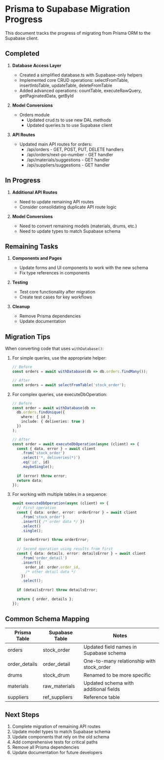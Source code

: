# Prisma to Supabase Migration Progress

This document tracks the progress of migrating from Prisma ORM to the Supabase client.

## Completed

1. **Database Access Layer**
   - Created a simplified database.ts with Supabase-only helpers
   - Implemented core CRUD operations: selectFromTable, insertIntoTable, updateTable, deleteFromTable
   - Added advanced operations: countTable, executeRawQuery, getPaginatedData, getById

2. **Model Conversions**
   - Orders module
     - Updated crud.ts to use new DAL methods
     - Updated queries.ts to use Supabase client

3. **API Routes**
   - Updated main API routes for orders:
     - /api/orders - GET, POST, PUT, DELETE handlers
     - /api/orders/next-po-number - GET handler
     - /api/materials/suggestions - GET handler
     - /api/suppliers/suggestions - GET handler

## In Progress

1. **Additional API Routes**
   - Need to update remaining API routes
   - Consider consolidating duplicate API route logic

2. **Model Conversions**
   - Need to convert remaining models (materials, drums, etc.)
   - Need to update types to match Supabase schema

## Remaining Tasks

1. **Components and Pages**
   - Update forms and UI components to work with the new schema
   - Fix type references in components

2. **Testing**
   - Test core functionality after migration
   - Create test cases for key workflows

3. **Cleanup**
   - Remove Prisma dependencies
   - Update documentation

## Migration Tips

When converting code that uses `withDatabase()`:

1. For simple queries, use the appropriate helper:
   ```typescript
   // Before
   const orders = await withDatabase(db => db.orders.findMany());
   
   // After
   const orders = await selectFromTable('stock_order');
   ```

2. For complex queries, use executeDbOperation:
   ```typescript
   // Before
   const order = await withDatabase(db => 
     db.orders.findUnique({
       where: { id },
       include: { deliveries: true }
     })
   );
   
   // After
   const order = await executeDbOperation(async (client) => {
     const { data, error } = await client
       .from('stock_order')
       .select('*, deliveries(*)')
       .eq('id', id)
       .maybeSingle();
     
     if (error) throw error;
     return data;
   });
   ```

3. For working with multiple tables in a sequence:
   ```typescript
   await executeDbOperation(async (client) => {
     // First operation
     const { data: order, error: orderError } = await client
       .from('stock_order')
       .insert({ /* order data */ })
       .select()
       .single();
       
     if (orderError) throw orderError;
     
     // Second operation using results from first
     const { data: details, error: detailsError } = await client
       .from('order_detail')
       .insert({ 
         order_id: order.order_id,
         /* other detail data */ 
       })
       .select();
       
     if (detailsError) throw detailsError;
     
     return { order, details };
   });
   ```

## Common Schema Mapping

| Prisma Table    | Supabase Table     | Notes                                     |
|-----------------|--------------------|-----------------------------------------|
| orders          | stock_order        | Updated field names in Supabase schema    |
| order_details   | order_detail       | One-to-many relationship with stock_order |
| drums           | stock_drum         | Renamed to be more specific               |
| materials       | raw_materials      | Updated schema with additional fields     |
| suppliers       | ref_suppliers      | Reference table                           |

## Next Steps

1. Complete migration of remaining API routes
2. Update model types to match Supabase schema
3. Update components that rely on the old schema
4. Add comprehensive tests for critical paths
5. Remove all Prisma dependencies
6. Update documentation for future developers